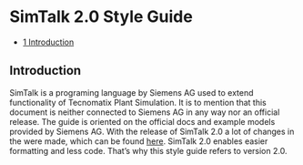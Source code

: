 # SimTalk 2.0 Style Guide

- [1 Introduction](#s1-introduction)

## Introduction

SimTalk is a programing language by Siemens AG used to extend functionality of Tecnomatix Plant Simulation.
It is to mention that this document is neither connected to Siemens AG in any way nor an official release.
The guide is oriented on the official docs and example models provided by Siemens AG.
With the release of SimTalk 2.0 a lot of changes in the were made, which can be found [here](https://docs.plm.automation.siemens.com/content/plant_sim_help/15.1/plant_sim_all_in_one_html/en_US/tecnomatix_plant_simulation_help/simtalk_reference/simtalk_20_and_simtalk_10_compared.html).
SimTalk 2.0 enables easier formatting and less code. That’s why this style guide refers to version 2.0.
